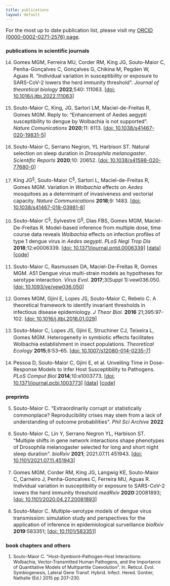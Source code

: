 ```yaml
---
title: publications
layout: default
---
```


For the most up to date publication list, please visit my [ORCID (0000-0002-0271-2576) page](https://orcid.org/0000-0002-0271-2576).

<style>
p {
    font-size: 12pt;
    line-height: 16pt;
}
 </style>

### publications in scientific journals

14. Gomes MGM, Ferreira MU, Corder RM, King JG, Souto-Maior C, Penha-Gonçalves C, Gonçalves G, Chikina M, Pegden W, Aguas R. "Individual variation in susceptibility or exposure to SARS-CoV-2 lowers the herd immunity threshold". _Journal of theoretical biology_ **2022**;540: 111063. [[doi: 10.1016/j.jtbi.2022.111063](https://doi.org/10.1016/j.jtbi.2022.111063)]

13. Souto-Maior C, King, JG, Sartori LM, Maciel-de-Freitas R, Gomes MGM. Reply to: “Enhancement of Aedes aegypti susceptibility to dengue by Wolbachia is not supported”. _Nature Comunications_ **2020**;11: 6113.
[[doi: 10.1038/s41467-020-19831-5](https://doi.org/10.1038/s41467-020-19831-5)]

12. Souto-Maior C, Serrano Negron, YL Harbison ST. Natural selection on sleep duration in _Drosophila melanogaster_. _Scientific Reports_ **2020**;10: 20652.
[[doi: 10.1038/s41598-020-77680-0](https://doi.org/10.1038/s41598-020-77680-0)]

11. King JG<sup>§</sup>, Souto-Maior C<sup>§</sup>, Sartori L, Maciel-de-Freitas R, Gomes MGM.
Variation in _Wolbachia_ effects on _Aedes_ mosquitoes as a determinant of invasiveness and vectorial capacity.
_Nature Communications_ **2018**;9: 1483.
[[doi: 10.1038/s41467-018-03981-8](https://doi.org/10.1038/s41467-018-03981-8)]
<!-- [doi: 10.xxxx/](https://doi.org/) -->

10. Souto-Maior C<sup>§</sup>, Sylvestre G<sup>§</sup>, Dias FBS, Gomes MGM, Maciel-De-Freitas R.
Model-based inference from multiple dose, time course data reveals _Wolbachia_ effects on infection profiles of type 1 dengue virus in _Aedes aegypti_.
_PLoS Negl Trop Dis_ **2018**;12:e0006339.
[[doi: 10.1371/journal.pntd.0006339](https://doi.org/10.1371/journal.pntd.0006339)]
[[data](https://zenodo.org/record/1187178#.Wrudv5PwYTQ)]
[[code](https://github.com/caesoma/model-based-inference-denv1-wmel-aegypti/)]

9. Souto-Maior C, Rasmussen DA,  Maciel-De-Freitas R, Gomes MGM.
A51 Dengue virus multi-strain models as hypotheses for serotype interaction.
_Virus Evol._ **2017**;3(Suppl 1):vew036.050.
[[doi: 10.1093/ve/vew036.050](https://doi.org/10.1093/ve/vew036.050)]

8. Gomes MGM, Gjini E, Lopes JS, Souto-Maior C, Rebelo C.
A theoretical framework to identify invariant thresholds in infectious disease epidemiology.
_J Theor Biol._ **2016** 21;395:97-102.
[[doi: 10.1016/j.jtbi.2016.01.029](https://dx.doi.org/10.1016/j.jtbi.2016.01.029)]

7. Souto-Maior C, Lopes JS, Gjini E, Struchiner CJ, Teixeira L, Gomes MGM.
Heterogeneity in symbiotic effects facilitates Wolbachia establishment in insect populations.
_Theoretical Ecology_ **2015**;8:53–65.
[[doi:  10.1007/s12080-014-0235-7](https://dx.doi.org/10.1007/s12080-014-0235-7)]

6. Pessoa D, Souto-Maior C, Gjini E, et al.
Unveiling Time in Dose-Response Models to Infer Host Susceptibility to Pathogens.
_PLoS Comput Biol_ **2014**;10:e1003773.
[[doi: 10.1371/journal.pcbi.1003773](https://dx.doi.org/10.1371/journal.pcbi.1003773)]
[[data](https://doi.org/10.1371/journal.pcbi.1003773.s001)]
[[code](https://github.com/dpessoaIGC/Dose-Invariant_Susceptibility_Estimator)]

### preprints
5. Souto-Maior C. "Extraordinarily corrupt or statistically commonplace? Reproducibility crises may stem from a lack of understanding of outcome probabilities". _Phil Sci Archive_ **2022**

4. Souto-Maior C, Lin Y, Serrano Negron YL, Harbison ST. "Multiple shifts in gene network interactions shape phenotypes of Drosophila melanogaster selected for long and short night sleep duration". _bioRxiv_ **2021**; 2021.07.11.451943. [[doi: 10.1101/2021.07.11.451943](https://doi.org/10.1101/2021.07.11.451943)]

3. Gomes MGM, Corder RM, King JG, Langwig KE, Souto-Maior C, Carneiro J, Penha-Goncalves C,  Ferreira MU, Aguas R.
Individual variation in susceptibility or exposure to SARS-CoV-2 lowers the herd immunity threshold
_medRxiv_ **2020**:20081893; [[doi: 10.1101/2020.04.27.20081893](https://doi.org/10.1101/2020.04.27.20081893)]

2. Souto-Maior C. Multiple-serotype models of dengue virus transmission: simulation study and perspectives for the application of inference in epidemiological surveillance
_bioRxiv_ **2019**:583351; [[doi: 10.1101/583351](https://doi.org/10.1101/583351)]

### book chapters and others
1. Souto-Maior C. "Host–Symbiont–Pathogen–Host Interactions: Wolbachia, Vector-Transmitted Human Pathogens, and the Importance of Quantitative Models of Multipartite Coevolution". In. Reticul. Evol. Symbiogenesis, Lateral Gene Transf. Hybrid. Infect. Hered. Gontier, Nathalie (Ed.) 2015 pp 207–230.

